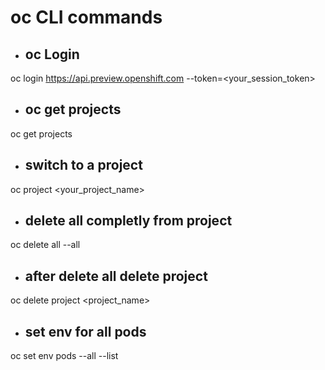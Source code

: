 # oc CLI commands

* ## oc Login
oc login https://api.preview.openshift.com --token=<your_session_token>

* ## oc get projects
oc get projects

* ## switch to a project
oc project <your_project_name>

* ## delete all completly from project
oc delete all --all

* ## after delete all delete project
oc delete project <project_name>

* ## set env for all pods
oc set env pods --all --list
